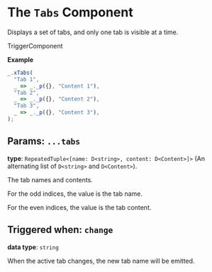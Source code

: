 <script setup>
import Kind from "./helpers/Kind.vue";
import Optional from "./helpers/Optional.vue";
</script>

# The `Tabs` Component

Displays a set of tabs, and only one tab is visible at a time.

<Kind>TriggerComponent</Kind>

**Example**

```ts
_.xTabs(
  "Tab 1",
  _ => _._p({}, "Content 1"),
  "Tab 2",
  _ => _._p({}, "Content 2"),
  "Tab 3",
  _ => _._p({}, "Content 3"),
);
```

## Params: `...tabs`

**type**: `RepeatedTuple<[name: D<string>, content: D<Content>]>` (An alternating list of `D<string>` and `D<Content>`).

The tab names and contents.

For the odd indices, the value is the tab name.

For the even indices, the value is the tab content.

## Triggered when: `change`

**data type**: `string`

When the active tab changes, the new tab name will be emitted.
